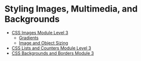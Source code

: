# Styling Images, Multimedia, and Backgrounds

- [CSS Images Module Level 3](css_images_w3)
    - [Gradients][gradients_w3]
    - [Image and Object Sizing][image_sizing_w3] 
- [CSS Lists and Counters Module Level 3][css_lists_w3]
- [CSS Backgrounds and Borders Module 3][css_backgrounds_w3]

[css_images_w3]:https://www.w3.org/TR/css-images-3/#image-values
[gradients_w3]:https://www.w3.org/TR/css-images-3/#gradients
[image_sizing_w3]:https://www.w3.org/TR/css-images-3/#sizing
[css_lists_w3]:https://www.w3.org/TR/css-lists-3/#propdef-list-style-image
[css_backgrounds_w3]:https://www.w3.org/TR/css-backgrounds-3/#propdef-background-image

## 
